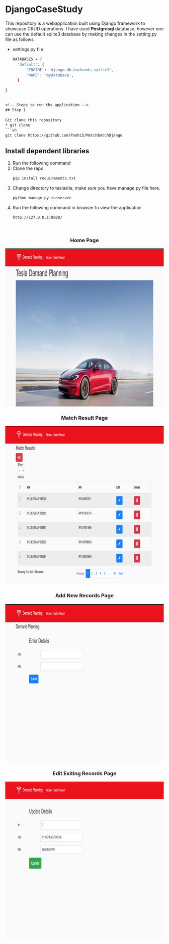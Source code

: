 # DjangoCaseStudy

This repository is a webapplication built using Django framework to showcase CRUD operations. I have used **Postgresql** database, however one can use the default sqlite3 database by making changes in the setting,py file as follows

* settings.py file
  ```sh
  DATABASES = {
    'default': {
        'ENGINE': 'django.db.backends.sqlite3',
        'NAME': 'mydatabase',
    }
}
  ```

<!-- Steps to run the application -->
## Step 1

Git clone this repository
* git clone
  ```sh
  git clone https://github.com/Poohi5/MatchBatchDjango
  ```

## Install dependent libraries

1. Run the following command
2. Clone the repo
   ```sh
   pip install requirements.txt
   ```
3. Change directory to teslasite, make sure you have manage.py file here.
   ```sh
   python manage.py runserver
   ```
4. Run the following command in browser to view the application
   ```sh
   http://127.0.0.1:8000/
   ```

   
<!-- Webapplication screenshots -->
<br />
 <h3 align="center">Home Page</h3>
    <img src="https://github.com/Poohi5/MatchBatchDjango/blob/main/HomePage.png" alt="homepage" width="800" height="500">

<br />
 <h3 align="center">Match Result Page</h3>
    <img src="https://github.com/Poohi5/MatchBatchDjango/blob/main/MatchResultPage.png" alt="matchresult" width="800" height="500">

<br />
 <h3 align="center">Add New Records Page</h3>
    <img src="https://github.com/Poohi5/MatchBatchDjango/blob/main/addnewrecords.png" alt="matchresult" width="800" height="500">
 
<br />
 <h3 align="center">Edit Exiting Records Page</h3>
    <img src="https://github.com/Poohi5/MatchBatchDjango/blob/main/editdetails.png" alt="matchresult" width="800" height="500">
